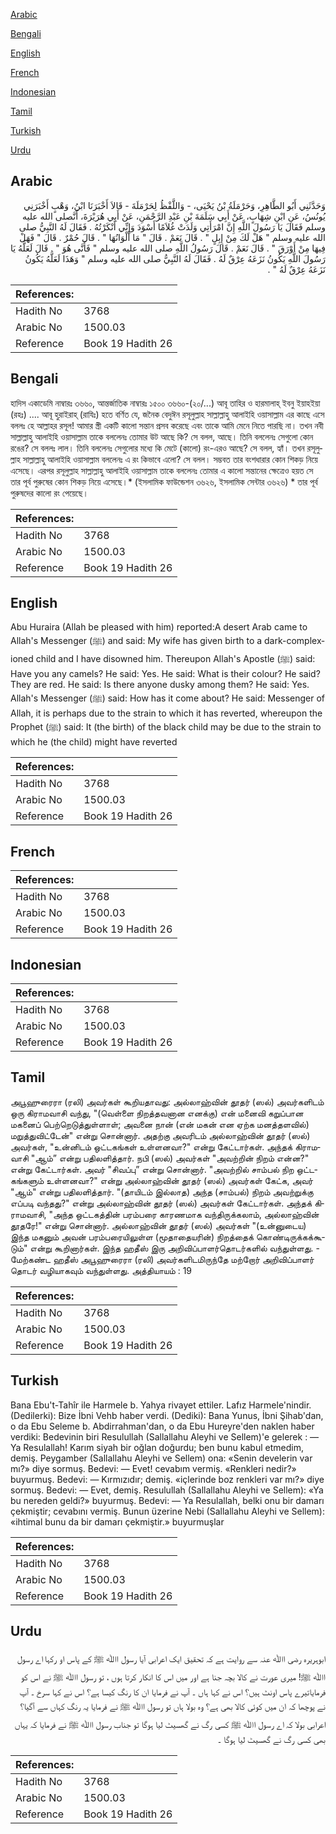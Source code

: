 [Arabic](#arabic)

[Bengali](#bengali)

[English](#english)

[French](#french)

[Indonesian](#indonesian)

[Tamil](#tamil)

[Turkish](#turkish)

[Urdu](#urdu)

## Arabic


<div dir="rtl" lang="ar" style={{fontSize:'larger',backgroundColor:'#f8f9fa',padding:20}}>
وَحَدَّثَنِي أَبُو الطَّاهِرِ، وَحَرْمَلَةُ بْنُ يَحْيَى، - وَاللَّفْظُ لِحَرْمَلَةَ - قَالاَ أَخْبَرَنَا ابْنُ، وَهْبٍ أَخْبَرَنِي يُونُسُ، عَنِ ابْنِ شِهَابٍ، عَنْ أَبِي سَلَمَةَ بْنِ عَبْدِ الرَّحْمَنِ، عَنْ أَبِي هُرَيْرَةَ، أَنَّصلى الله عليه وسلم فَقَالَ يَا رَسُولَ اللَّهِ إِنَّ امْرَأَتِي وَلَدَتْ غُلاَمًا أَسْوَدَ وَإِنِّي أَنْكَرْتُهُ ‏.‏ فَقَالَ لَهُ النَّبِيُّ صلى الله عليه وسلم ‏"‏ هَلْ لَكَ مِنْ إِبِلٍ ‏"‏ ‏.‏ قَالَ نَعَمْ ‏.‏ قَالَ ‏"‏ مَا أَلْوَانُهَا ‏"‏ ‏.‏ قَالَ حُمْرٌ ‏.‏ قَالَ ‏"‏ فَهَلْ فِيهَا مِنْ أَوْرَقَ ‏"‏ ‏.‏ قَالَ نَعَمْ ‏.‏ قَالَ رَسُولُ اللَّهِ صلى الله عليه وسلم ‏"‏ فَأَنَّى هُوَ ‏"‏ ‏.‏ قَالَ لَعَلَّهُ يَا رَسُولَ اللَّهِ يَكُونُ نَزَعَهُ عِرْقٌ لَهُ ‏.‏ فَقَالَ لَهُ النَّبِيُّ صلى الله عليه وسلم ‏"‏ وَهَذَا لَعَلَّهُ يَكُونُ نَزَعَهُ عِرْقٌ لَهُ ‏"‏ ‏.‏
</div>
<div style={{backgroundColor:'#f8f9fa',padding:20, marginBottom: 10}}><table> <thead> <tr> <th>References:</th> <th></th> </tr> </thead> <tbody><tr><td>Hadith No</td><td>3768</td></tr><tr><td>Arabic No</td><td>1500.03</td></tr><tr><td>Reference</td><td>Book 19 Hadith 26</td></tr></tbody></table></div>

## Bengali


<div dir="ltr" lang="bn" style={{fontSize:'larger',backgroundColor:'#f8f9fa',padding:20}}>
হাদিস একাডেমি নাম্বারঃ ৩৬৬০, আন্তর্জাতিক নাম্বারঃ ১৫০০ ৩৬৬০-(২০/...) আবূ তাহির ও হারমালাহ্ ইবনু ইয়াহইয়া (রহঃ) .... আবূ হুরাইরাহ্ (রাযিঃ) হতে বর্ণিত যে, জনৈক বেদুঈন রসূলুল্লাহ সাল্লাল্লাহু আলাইহি ওয়াসাল্লাম এর কাছে এসে বললঃ হে আল্লাহর রসূল! আমার স্ত্রী একটি কালো সন্তান প্রসব করেছে এবং তাকে আমি মেনে নিতে পারছি না। তখন নবী সাল্লাল্লাহু আলাইহি ওয়াসাল্লাম তাকে বললেনঃ তোমার উট আছে কি? সে বলল, আছে। তিনি বললেনঃ সেগুলো কোন রঙের? সে বললঃ লাল। তিনি বললেনঃ সেগুলোর মধ্যে কি মেটে (কালো) রং-এরও আছে? সে বলল, হ্যাঁ। তখন রসূলুল্লাহ সাল্লাল্লাহু আলাইহি ওয়াসাল্লাম বললেনঃ এ রং কিভাবে এলো? সে বলল। সম্ভবত তার বংশধারার কোন শিকড় নিয়ে এসেছে। এরপর রসূলুল্লাহ সাল্লাল্লাহু আলাইহি ওয়াসাল্লাম তাকে বললেনঃ তোমার এ কালো সন্তানের ক্ষেত্রেও হয়ত সে তার পূর্ব পুরুষের কোন শিকড় নিয়ে এসেছে।* (ইসলামিক ফাউন্ডেশন ৩৬২৬, ইসলামিক সেন্টার ৩৬২৬) * তার পূর্ব পুরুষদের কালো রং পেয়েছে।
</div>
<div style={{backgroundColor:'#f8f9fa',padding:20, marginBottom: 10}}><table> <thead> <tr> <th>References:</th> <th></th> </tr> </thead> <tbody><tr><td>Hadith No</td><td>3768</td></tr><tr><td>Arabic No</td><td>1500.03</td></tr><tr><td>Reference</td><td>Book 19 Hadith 26</td></tr></tbody></table></div>

## English


<div dir="ltr" lang="en" style={{fontSize:'larger',backgroundColor:'#f8f9fa',padding:20}}>
Abu Huraira (Allah be pleased with him) reported:A desert Arab came to Allah's Messenger (ﷺ) and said: My wife has given birth to a dark-complexioned child and I have disowned him. Thereupon Allah's Apostle (ﷺ) said: Have you any camels? He said: Yes. He said: What is their colour? He said? They are red. He said: Is there anyone dusky among them? He said: Yes. Allah's Messenger (ﷺ) said: How has it come about? He said: Messenger of Allah, it is perhaps due to the strain to which it has reverted, whereupon the Prophet (ﷺ) said: It (the birth) of the black child may be due to the strain to which he (the child) might have reverted
</div>
<div style={{backgroundColor:'#f8f9fa',padding:20, marginBottom: 10}}><table> <thead> <tr> <th>References:</th> <th></th> </tr> </thead> <tbody><tr><td>Hadith No</td><td>3768</td></tr><tr><td>Arabic No</td><td>1500.03</td></tr><tr><td>Reference</td><td>Book 19 Hadith 26</td></tr></tbody></table></div>

## French


<div dir="ltr" lang="fr" style={{fontSize:'larger',backgroundColor:'#f8f9fa',padding:20}}>

</div>
<div style={{backgroundColor:'#f8f9fa',padding:20, marginBottom: 10}}><table> <thead> <tr> <th>References:</th> <th></th> </tr> </thead> <tbody><tr><td>Hadith No</td><td>3768</td></tr><tr><td>Arabic No</td><td>1500.03</td></tr><tr><td>Reference</td><td>Book 19 Hadith 26</td></tr></tbody></table></div>

## Indonesian


<div dir="ltr" lang="id" style={{fontSize:'larger',backgroundColor:'#f8f9fa',padding:20}}>

</div>
<div style={{backgroundColor:'#f8f9fa',padding:20, marginBottom: 10}}><table> <thead> <tr> <th>References:</th> <th></th> </tr> </thead> <tbody><tr><td>Hadith No</td><td>3768</td></tr><tr><td>Arabic No</td><td>1500.03</td></tr><tr><td>Reference</td><td>Book 19 Hadith 26</td></tr></tbody></table></div>

## Tamil


<div dir="ltr" lang="ta" style={{fontSize:'larger',backgroundColor:'#f8f9fa',padding:20}}>
அபூஹுரைரா (ரலி) அவர்கள் கூறியதாவது: அல்லாஹ்வின் தூதர் (ஸல்) அவர்களிடம் ஒரு கிராமவாசி வந்து, "(வெள்ளை நிறத்தவனான எனக்கு) என் மனைவி கறுப்பான மகனைப் பெற்றெடுத்துள்ளாள்; அவனை நான் (என் மகன் என ஏற்க மனத்தளவில்) மறுத்துவிட்டேன்" என்று சொன்னார். அதற்கு அவரிடம் அல்லாஹ்வின் தூதர் (ஸல்) அவர்கள், "உன்னிடம் ஒட்டகங்கள் உள்ளனவா?" என்று கேட்டார்கள். அந்தக் கிராமவாசி "ஆம்” என்று பதிலளித்தார். நபி (ஸல்) அவர்கள் "அவற்றின் நிறம் என்ன?" என்று கேட்டார்கள். அவர் "சிவப்பு” என்று சொன்னார். "அவற்றில் சாம்பல் நிற ஒட்டகங்களும் உள்ளனவா?" என்று அல்லாஹ்வின் தூதர் (ஸல்) அவர்கள் கேட்க, அவர் "ஆம்" என்று பதிலளித்தார். "(தாயிடம் இல்லாத) அந்த (சாம்பல்) நிறம் அவற்றுக்கு எப்படி வந்தது?" என்று அல்லாஹ்வின் தூதர் (ஸல்) அவர்கள் கேட்டார்கள். அந்தக் கிராமவாசி, "அந்த ஒட்டகத்தின் பரம்பரை காரணமாக வந்திருக்கலாம், அல்லாஹ்வின் தூதரே!" என்று சொன்னார். அல்லாஹ்வின் தூதர் (ஸல்) அவர்கள் "(உன்னுடைய) இந்த மகனும் அவன் பரம்பரையிலுள்ள (மூதாதையரின்) நிறத்தைக் கொண்டிருக்கக்கூடும்" என்று கூறினார்கள். இந்த ஹதீஸ் இரு அறிவிப்பாளர்தொடர்களில் வந்துள்ளது. - மேற்கண்ட ஹதீஸ் அபூஹுரைரா (ரலி) அவர்களிடமிருந்தே மற்றோர் அறிவிப்பாளர் தொடர் வழியாகவும் வந்துள்ளது. அத்தியாயம் : 19
</div>
<div style={{backgroundColor:'#f8f9fa',padding:20, marginBottom: 10}}><table> <thead> <tr> <th>References:</th> <th></th> </tr> </thead> <tbody><tr><td>Hadith No</td><td>3768</td></tr><tr><td>Arabic No</td><td>1500.03</td></tr><tr><td>Reference</td><td>Book 19 Hadith 26</td></tr></tbody></table></div>

## Turkish


<div dir="ltr" lang="tr" style={{fontSize:'larger',backgroundColor:'#f8f9fa',padding:20}}>
Bana Ebu't-Tahîr ile Harmele b. Yahya rivayet ettiler. Lafız Harmele'nindir. (Dedilerki): Bize İbni Vehb haber verdi. (Dediki): Bana Yunus, İbni Şihab'dan, o da Ebu Seleme b. Abdirrahman'dan, o da Ebu Hureyre'den naklen haber verdiki: Bedevinin biri Resulullah (Sallallahu Aleyhi ve Sellem)'e gelerek : — Ya Resulallah! Karım siyah bir oğlan doğurdu; ben bunu kabul etmedim, demiş. Peygamber (Sallallahu Aleyhi ve Sellem) ona: «Senin develerin var mı?» diye sormuş. Bedevi: — Evet! cevabım vermiş. «Renkleri nedir?» buyurmuş. Bedevi: — Kırmızıdır; demiş. «içlerinde boz renkleri var mı?» diye sormuş. Bedevi: — Evet, demiş. Resulullah (Sallallahu Aleyhi ve Sellem): «Ya bu nereden geldi?» buyurmuş. Bedevi: — Ya Resulallah, belki onu bir damarı çekmiştir; cevabını vermiş. Bunun üzerine Nebi (Sallallahu Aleyhi ve Sellem): «ihtimal bunu da bir damarı çekmiştir.» buyurmuşlar
</div>
<div style={{backgroundColor:'#f8f9fa',padding:20, marginBottom: 10}}><table> <thead> <tr> <th>References:</th> <th></th> </tr> </thead> <tbody><tr><td>Hadith No</td><td>3768</td></tr><tr><td>Arabic No</td><td>1500.03</td></tr><tr><td>Reference</td><td>Book 19 Hadith 26</td></tr></tbody></table></div>

## Urdu


<div dir="rtl" lang="ur" style={{fontSize:'larger',backgroundColor:'#f8f9fa',padding:20}}>
ابوہریرہ رضی اﷲ عنہ سے روایت ہے کہ تحقیق ایک اعرابی آیا رسول اﷲ ﷺ کے پاس او رکہا اے رسول اﷲ ﷺ! میری عورت نے کالا بچہ جنا ہے اور میں اس کا انکار کرتا ہوں ، تو رسول اﷲ ﷺ نے اس کو فرمایاتیرے پاس اونٹ ہیں؟ اس نے کہا ہاں ۔ آپ نے فرمایا ان کا رنگ کیسا ہے؟ اس نے کہا سرخ ۔ آپ نے پوچھا کہ ان میں کوئی کالا بھی ہے؟ وہ بولا ہاں تو رسول اﷲ ﷺ نے فرمایا یہ رنگ کہاں سے آگیا؟ اعرابی بولا کہ اے رسول اﷲ ﷺ کسی رگ نے گھسیٹ لیا ہوگا تو جناب رسول اﷲ ﷺ نے فرمایا کہ یہاں بھی کسی رگ نے گھسیٹ لیا ہوگا ۔
</div>
<div style={{backgroundColor:'#f8f9fa',padding:20, marginBottom: 10}}><table> <thead> <tr> <th>References:</th> <th></th> </tr> </thead> <tbody><tr><td>Hadith No</td><td>3768</td></tr><tr><td>Arabic No</td><td>1500.03</td></tr><tr><td>Reference</td><td>Book 19 Hadith 26</td></tr></tbody></table></div>